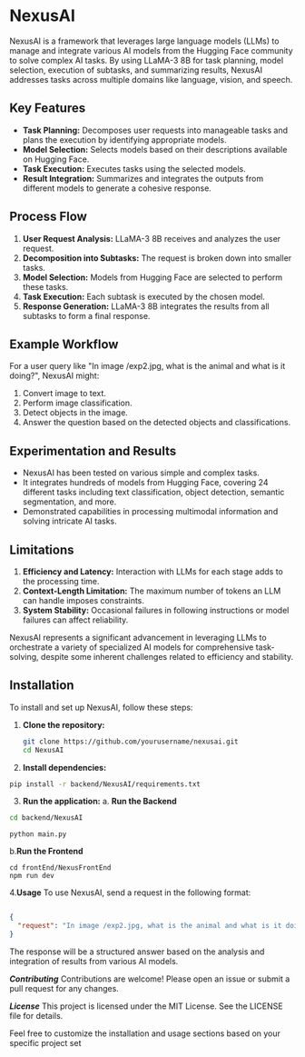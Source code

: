 # NexusAI

NexusAI is a framework that leverages large language models (LLMs) to manage and integrate various AI models from the Hugging Face community to solve complex AI tasks. By using LLaMA-3 8B for task planning, model selection, execution of subtasks, and summarizing results, NexusAI addresses tasks across multiple domains like language, vision, and speech.

## Key Features

- **Task Planning:** Decomposes user requests into manageable tasks and plans the execution by identifying appropriate models.
- **Model Selection:** Selects models based on their descriptions available on Hugging Face.
- **Task Execution:** Executes tasks using the selected models.
- **Result Integration:** Summarizes and integrates the outputs from different models to generate a cohesive response.

## Process Flow

1. **User Request Analysis:** LLaMA-3 8B receives and analyzes the user request.
2. **Decomposition into Subtasks:** The request is broken down into smaller tasks.
3. **Model Selection:** Models from Hugging Face are selected to perform these tasks.
4. **Task Execution:** Each subtask is executed by the chosen model.
5. **Response Generation:** LLaMA-3 8B integrates the results from all subtasks to form a final response.

## Example Workflow

For a user query like "In image /exp2.jpg, what is the animal and what is it doing?", NexusAI might:
1. Convert image to text.
2. Perform image classification.
3. Detect objects in the image.
4. Answer the question based on the detected objects and classifications.

## Experimentation and Results

- NexusAI has been tested on various simple and complex tasks.
- It integrates hundreds of models from Hugging Face, covering 24 different tasks including text classification, object detection, semantic segmentation, and more.
- Demonstrated capabilities in processing multimodal information and solving intricate AI tasks.

## Limitations

1. **Efficiency and Latency:** Interaction with LLMs for each stage adds to the processing time.
2. **Context-Length Limitation:** The maximum number of tokens an LLM can handle imposes constraints.
3. **System Stability:** Occasional failures in following instructions or model failures can affect reliability.

NexusAI represents a significant advancement in leveraging LLMs to orchestrate a variety of specialized AI models for comprehensive task-solving, despite some inherent challenges related to efficiency and stability.

## Installation

To install and set up NexusAI, follow these steps:

1. **Clone the repository:**
   ```bash
   git clone https://github.com/yourusername/nexusai.git
   cd NexusAI

2. **Install dependencies:**

```bash
pip install -r backend/NexusAI/requirements.txt
```
3. **Run the application:**
a. **Run the Backend**
```bash
cd backend/NexusAI
```
```
python main.py
```
b.**Run the Frontend**
```
cd frontEnd/NexusFrontEnd
npm run dev
```

4.**Usage**
To use NexusAI, send a request in the following format:

```json

{
  "request": "In image /exp2.jpg, what is the animal and what is it doing?"
}
```
The response will be a structured answer based on the analysis and integration of results from various AI models.

***Contributing***
Contributions are welcome! Please open an issue or submit a pull request for any changes.

***License***
This project is licensed under the MIT License. See the LICENSE file for details.


Feel free to customize the installation and usage sections based on your specific project set
